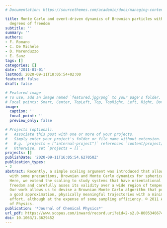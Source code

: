 ```yaml
---
# Documentation: https://sourcethemes.com/academic/docs/managing-content/

title: Monte Carlo and event-driven dynamics of Brownian particles with orientational
  degrees of freedom
subtitle: ''
summary: ''
authors:
- F. Romano
- C. De Michele
- D. Marenduzzo
- E. Sanz
tags: []
categories: []
date: '2011-01-01'
lastmod: 2020-09-11T18:05:54+02:00
featured: false
draft: false

# Featured image
# To use, add an image named `featured.jpg/png` to your page's folder.
# Focal points: Smart, Center, TopLeft, Top, TopRight, Left, Right, BottomLeft, Bottom, BottomRight.
image:
  caption: ''
  focal_point: ''
  preview_only: false

# Projects (optional).
#   Associate this post with one or more of your projects.
#   Simply enter your project's folder or file name without extension.
#   E.g. `projects = ["internal-project"]` references `content/project/deep-learning/index.md`.
#   Otherwise, set `projects = []`.
projects: []
publishDate: '2020-09-11T16:05:54.627050Z'
publication_types:
- 2
abstract: Recently, a simple scaling argument was introduced that allows us to map,
  with some precautions, Brownian and Monte Carlo dynamics for spherical particles.
  Here, we extend the scaling to study systems that have orientational degrees of
  freedom and carefully asses its validity over a wide region of temperature and density.
  Our work allows us to devise a Brownian Monte Carlo algorithm that produces, to
  a good approximation, physically meaningful trajectories with a minimum programming
  effort, although at the expense of some sampling efficiency. © 2011 American Institute
  of Physics.
publication: '*Journal of Chemical Physics*'
url_pdf: https://www.scopus.com/inward/record.uri?eid=2-s2.0-80053466744&doi=10.1063%2f1.3629452&partnerID=40&md5=c4fdb8c5543ae62f292c3294d7c99a44
doi: 10.1063/1.3629452
---
```

